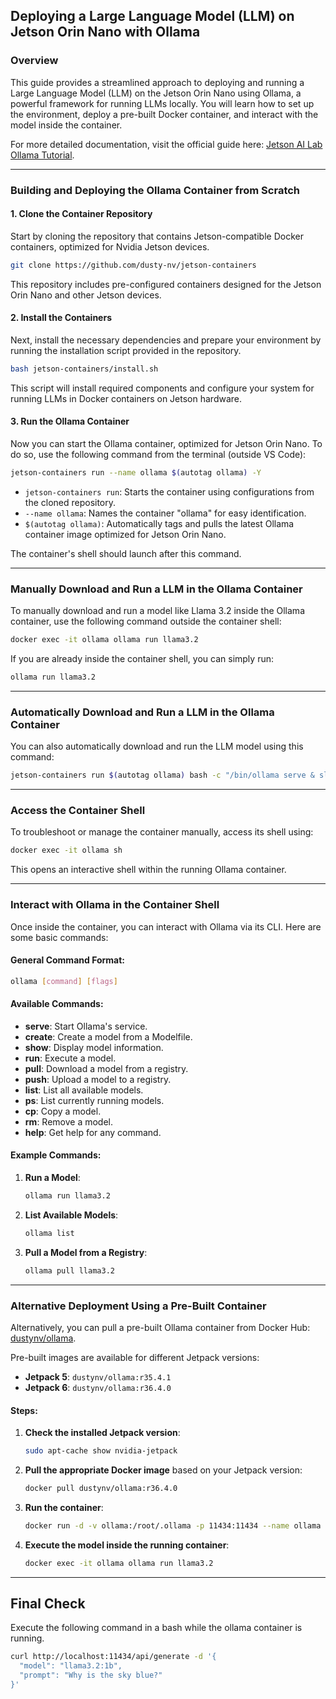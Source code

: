 ## Deploying a Large Language Model (LLM) on Jetson Orin Nano with Ollama

### Overview

This guide provides a streamlined approach to deploying and running a Large Language Model (LLM) on the Jetson Orin Nano using Ollama, a powerful framework for running LLMs locally. You will learn how to set up the environment, deploy a pre-built Docker container, and interact with the model inside the container.

For more detailed documentation, visit the official guide here: [Jetson AI Lab Ollama Tutorial](https://www.jetson-ai-lab.com/tutorial_ollama.html).

---

### Building and Deploying the Ollama Container from Scratch

#### 1. Clone the Container Repository

Start by cloning the repository that contains Jetson-compatible Docker containers, optimized for Nvidia Jetson devices.

```bash
git clone https://github.com/dusty-nv/jetson-containers
```

This repository includes pre-configured containers designed for the Jetson Orin Nano and other Jetson devices.

#### 2. Install the Containers

Next, install the necessary dependencies and prepare your environment by running the installation script provided in the repository.

```bash
bash jetson-containers/install.sh
```

This script will install required components and configure your system for running LLMs in Docker containers on Jetson hardware.

#### 3. Run the Ollama Container

Now you can start the Ollama container, optimized for Jetson Orin Nano. To do so, use the following command from the terminal (outside VS Code):

```bash
jetson-containers run --name ollama $(autotag ollama) -Y
```

- `jetson-containers run`: Starts the container using configurations from the cloned repository.
- `--name ollama`: Names the container "ollama" for easy identification.
- `$(autotag ollama)`: Automatically tags and pulls the latest Ollama container image optimized for Jetson Orin Nano.

The container's shell should launch after this command.

---

### Manually Download and Run a LLM in the Ollama Container

To manually download and run a model like Llama 3.2 inside the Ollama container, use the following command outside the container shell:

```bash
docker exec -it ollama ollama run llama3.2
```

If you are already inside the container shell, you can simply run:

```bash
ollama run llama3.2
```

---

### Automatically Download and Run a LLM in the Ollama Container

You can also automatically download and run the LLM model using this command:

```bash
jetson-containers run $(autotag ollama) bash -c "/bin/ollama serve & sleep 5; ollama run llama3"
```

---

### Access the Container Shell

To troubleshoot or manage the container manually, access its shell using:

```bash
docker exec -it ollama sh
```

This opens an interactive shell within the running Ollama container.

---

### Interact with Ollama in the Container Shell

Once inside the container, you can interact with Ollama via its CLI. Here are some basic commands:

#### General Command Format:

```bash
ollama [command] [flags]
```

#### Available Commands:

- **serve**: Start Ollama's service.
- **create**: Create a model from a Modelfile.
- **show**: Display model information.
- **run**: Execute a model.
- **pull**: Download a model from a registry.
- **push**: Upload a model to a registry.
- **list**: List all available models.
- **ps**: List currently running models.
- **cp**: Copy a model.
- **rm**: Remove a model.
- **help**: Get help for any command.

#### Example Commands:

1. **Run a Model**:
   ```bash
   ollama run llama3.2
   ```

2. **List Available Models**:
   ```bash
   ollama list
   ```

3. **Pull a Model from a Registry**:
   ```bash
   ollama pull llama3.2
   ```

---

### Alternative Deployment Using a Pre-Built Container

Alternatively, you can pull a pre-built Ollama container from Docker Hub: [dustynv/ollama](https://hub.docker.com/r/dustynv/ollama).

Pre-built images are available for different Jetpack versions:

- **Jetpack 5**: `dustynv/ollama:r35.4.1`
- **Jetpack 6**: `dustynv/ollama:r36.4.0`

#### Steps:

1. **Check the installed Jetpack version**:

   ```bash
   sudo apt-cache show nvidia-jetpack
   ```

2. **Pull the appropriate Docker image** based on your Jetpack version:

   ```bash
   docker pull dustynv/ollama:r36.4.0
   ```

3. **Run the container**:

   ```bash
   docker run -d -v ollama:/root/.ollama -p 11434:11434 --name ollama dustynv/ollama:r36.4.0
   ```

4. **Execute the model inside the running container**:

   ```bash
   docker exec -it ollama ollama run llama3.2
   ```

---

## Final Check

Execute the following command in a bash while the ollama container is running.

```bash
curl http://localhost:11434/api/generate -d '{
  "model": "llama3.2:1b",
  "prompt": "Why is the sky blue?"
}'
```
